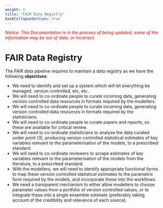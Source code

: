 ```yaml
---
weight: 3
title: "FAIR Data Registry"
bookCollapseSection: true
---
```


<span style="color:red">*Notice: This Documentation is in the process of being updated, some of the information may be out of date, or incorrect.*</span>

# FAIR Data Registry

The FAIR data pipeline requires to maintain a data registry as we have the following **objectives**:

- We need to identify and set up a system which will let everything be managed, version controlled, etc, etc.
- We will need to co-ordinate people to curate incoming data, generating version controlled data resources in formats required by the modellers.
- We will need to co-ordinate people to curate incoming data, generating version controlled data resources in formats required by the statisticians.
- We will need to co-ordinate people to curate papers and reports, so these are available for critical review.
- We will need to co-ordinate statisticians to analyse the data curated under point (3), producing version controlled statistical estimates of key variables relevant to the parameterisation of the models, to a prescribed standard.
- We will need to co-ordinate reviewers to scrape estimates of key variables relevant to the parameterisation of the models from the literature, to a prescribed standard.
- With the modellers, we will need to identify appropriate functional forms to map these version controlled statistical estimates to the parametric form required by the models, and incorporate these into the workflows.
- We need a transparent mechanism to either allow modellers to choose parameter values from a portfolio of version controlled values, or to integrate these into a single ensemble estimate (preferably taking account of the credibility and relevance of each source).



